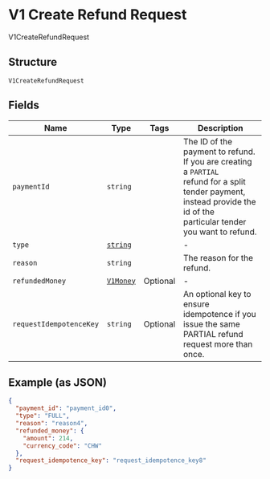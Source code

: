 
# V1 Create Refund Request

V1CreateRefundRequest

## Structure

`V1CreateRefundRequest`

## Fields

| Name | Type | Tags | Description |
|  --- | --- | --- | --- |
| `paymentId` | `string` |  | The ID of the payment to refund. If you are creating a `PARTIAL`<br>refund for a split tender payment, instead provide the id of the<br>particular tender you want to refund. |
| `type` | [`string`](/doc/models/v1-create-refund-request-type.md) |  | - |
| `reason` | `string` |  | The reason for the refund. |
| `refundedMoney` | [`V1Money`](/doc/models/v1-money.md) | Optional | - |
| `requestIdempotenceKey` | `string` | Optional | An optional key to ensure idempotence if you issue the same PARTIAL refund request more than once. |

## Example (as JSON)

```json
{
  "payment_id": "payment_id0",
  "type": "FULL",
  "reason": "reason4",
  "refunded_money": {
    "amount": 214,
    "currency_code": "CHW"
  },
  "request_idempotence_key": "request_idempotence_key8"
}
```

